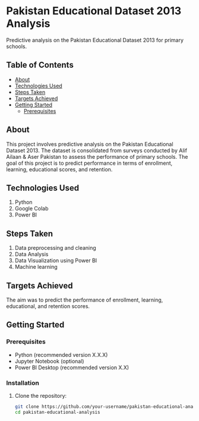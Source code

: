 # Pakistan Educational Dataset 2013 Analysis

Predictive analysis on the Pakistan Educational Dataset 2013 for primary schools.

## Table of Contents
- [About](#about)
- [Technologies Used](#technologies-used)
- [Steps Taken](#steps-taken)
- [Targets Achieved](#targets-achieved)
- [Getting Started](#getting-started)
  - [Prerequisites](#prerequisites)


## About

This project involves predictive analysis on the Pakistan Educational Dataset 2013. The dataset is consolidated from surveys conducted by Alif Ailaan & Aser Pakistan to assess the performance of primary schools. The goal of this project is to predict performance in terms of enrollment, learning, educational scores, and retention.

## Technologies Used

1. Python
2. Google Colab
3. Power BI

## Steps Taken

1. Data preprocessing and cleaning
2. Data Analysis
3. Data Visualization using Power BI
4. Machine learning

## Targets Achieved

The aim was to predict the performance of enrollment, learning, educational, and retention scores.

## Getting Started

### Prerequisites

- Python (recommended version X.X.X)
- Jupyter Notebook (optional)
- Power BI Desktop (recommended version X.X)

### Installation

1. Clone the repository:
   ```bash
   git clone https://github.com/your-username/pakistan-educational-analysis.git
   cd pakistan-educational-analysis
